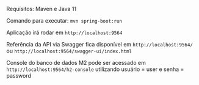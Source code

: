 Requisitos: Maven e Java 11

Comando para executar: ```mvn spring-boot:run```

Aplicação irá rodar em ```http://localhost:9564```

Referência da API via Swagger fica disponível em ```http://localhost:9564/``` ou ```http://localhost:9564/swagger-ui/index.html```

Console do banco de dados M2 pode ser acessado em ```http://localhost:9564/h2-console``` utilizando usuário = user e senha = password